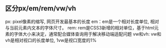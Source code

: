 ## 区分px/em/rem/vw/vh

px: pixel像素的缩写, 网页开发最基本的长度
em：em是一个相对长度单位, 相对与当前元素内文本的字体尺寸。
rem: rem是CSS3新增的相对单位，基于html元素的字体大小来决定，通常配合媒体查询用于解决移动端适配问题
vw和vh: vw和vh是相对视口的长度单位, 1vw是视口宽度的1%